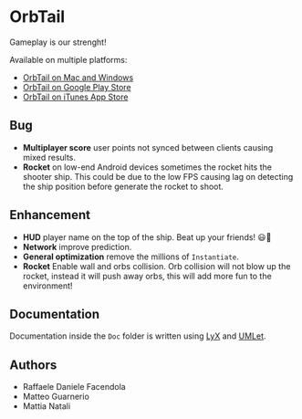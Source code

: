 # OrbTail

Gameplay is our strenght!

Available on multiple platforms:
- [OrbTail on Mac and Windows](http://polimi-game-collective.itch.io/orbtail)
- [OrbTail on Google Play Store](https://play.google.com/store/apps/details?id=net.pierlucalanzi.orbtail)
- [OrbTail on iTunes App Store](https://itunes.apple.com/app/orbtail/id830529018)


## Bug

- **Multiplayer score** user points not synced between clients causing mixed results.
- **Rocket** on low-end Android devices sometimes the rocket hits the shooter ship. This could be due to the low FPS causing lag on detecting the ship position before generate the rocket to shoot.


## Enhancement

- **HUD** player name on the top of the ship. Beat up your friends! 😃🎉
- **Network** improve prediction.
- **General optimization** remove the millions of `Instantiate`.
- **Rocket** Enable wall and orbs collision. Orb collision will not blow up the rocket, instead it will push away orbs, this will add more fun to the environment!


## Documentation

Documentation inside the `Doc` folder is written using [LyX](https://www.lyx.org/) and [UMLet](http://www.umlet.com/).


## Authors

- Raffaele Daniele Facendola
- Matteo Guarnerio
- Mattia Natali